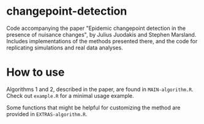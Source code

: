 # changepoint-detection
Code accompanying the paper "Epidemic changepoint detection in the presence of nuisance changes", by Julius Juodakis and Stephen Marsland.
Includes implementations of the methods presented there, and the code for replicating simulations and real data analyses.

# How to use
Algorithms 1 and 2, described in the paper, are found in `MAIN-algorithm.R`.
Check out `example.R` for a minimal usage example.

Some functions that might be helpful for customizing the method are provided in `EXTRAS-algorithm.R`.
